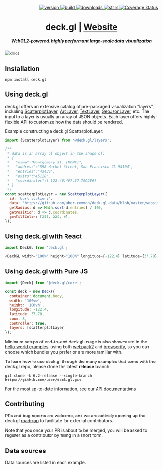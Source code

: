 <p align="right">
  <a href="https://npmjs.org/package/deck.gl">
    <img src="https://img.shields.io/npm/v/deck.gl.svg?style=flat-square" alt="version" />
  </a>
  <a href="https://travis-ci.org/uber/deck.gl">
    <img src="https://img.shields.io/travis/uber/deck.gl/master.svg?style=flat-square" alt="build" />
  </a>
  <a href="https://npmjs.org/package/deck.gl">
    <img src="https://img.shields.io/npm/dm/deck.gl.svg?style=flat-square" alt="downloads" />
  </a>
  <a href="http://starveller.sigsev.io/uber/deck.gl">
    <img src="http://starveller.sigsev.io/api/repos/uber/deck.gl/badge" alt="stars" />
  </a>
  <a href='https://coveralls.io/github/uber/deck.gl?branch=master'>
    <img src='https://img.shields.io/coveralls/uber/deck.gl.svg?style=flat-square' alt='Coverage Status' />
  </a>
</p>

<h1 align="center">deck.gl | <a href="https://uber.github.io/deck.gl">Website</a></h1>

<h5 align="center"> WebGL2-powered, highly performant large-scale data visualization</h5>

[![docs](http://i.imgur.com/mvfvgf0.jpg)](https://uber.github.io/deck.gl)


## Installation

```
npm install deck.gl
```

## Using deck.gl

deck.gl offers an extensive catalog of pre-packaged visualization "layers", including [ScatterplotLayer](http://deck.gl/#/documentation/deckgl-api-reference/layers/scatterplot-layer), [ArcLayer](http://deck.gl/#/documentation/deckgl-api-reference/layers/arc-layer), [TextLayer](http://deck.gl/#/documentation/deckgl-api-reference/layers/text-layer), [GeoJsonLayer](http://deck.gl/#/documentation/deckgl-api-reference/layers/geojson-layer), etc. The input to a layer is usually an array of JSON objects. Each layer offers highly-flexible API to customize how the data should be rendered.

Example constructing a deck.gl ScatterplotLayer:

```js
import {ScatterplotLayer} from '@deck.gl/layers';

/**
 * data is an array of object in the shape of:
 * {
 *   "name":"Montgomery St. (MONT)",
 *   "address":"598 Market Street, San Francisco CA 94104",
 *   "entries":"43430",
 *   "exits":"45128",
 *   "coordinates":[-122.401407,37.789256]
 * }
 */
const scatterplotLayer = new ScatterplotLayer({
  id: 'bart-stations',
  data: 'https://github.com/uber-common/deck.gl-data/blob/master/website/bart-stations.json',
  getRadius: d => Math.sqrt(d.entries) / 100,
  getPosition: d => d.coordinates,
  getFillColor: [255, 228, 0],
});
```

## Using deck.gl with React

```js
import DeckGL from 'deck.gl';

<DeckGL width="100%" height="100%" longitude={-122.4} latitude={37.78} zoom={8} controller={true} layers={[scatterplotLayer]} />
```

## Using deck.gl with Pure JS

```js
import {Deck} from '@deck.gl/core';

const deck = new Deck({
  container: document.body,
  width: '100vw',
  height: '100vh',
  longitude: -122.4,
  latitude: 37.78,
  zoom: 8,
  controller: true,
  layers: [scatterplotLayer]
});
```

Minimum setups of end-to-end deck.gl usage is also showcased in the [hello-world examples](./examples/get-started), using both [webpack2](./examples/get-started/react-webpack-2) and [browserify](./examples/get-started/react-browserify), so you can choose which bundler you prefer or are more familiar with.

To learn how to use deck.gl through the many examples that come with the deck.gl repo, please clone the latest **release** branch:

```
git clone -b 6.2-release --single-branch https://github.com/uber/deck.gl.git
```

For the most up-to-date information, see our [API documentations](http://deck.gl/#/documentation)


## Contributing

PRs and bug reports are welcome, and we are actively opening up the deck.gl [roadmap](./dev-docs) to facilitate for external contributors.

Note that you once your PR is about to be merged, you will be asked to register as a contributor by filling in a short form.


## Data sources

Data sources are listed in each example.
